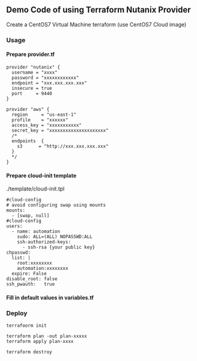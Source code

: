 
## Demo Code of using Terraform Nutanix Provider

Create a CentOS7 Virtual Machine terraform (use CentOS7 Cloud image)

### Usage

#### Prepare provider.tf

```
provider "nutanix" {
  username = "xxxx"
  password = "xxxxxxxxxxxx"
  endpoint = "xxx.xxx.xxx.xxx"
  insecure = true
  port     = 9440
}

provider "aws" {
  region     = "us-east-1"
  profile    = "xxxxxx"
  access_key = "xxxxxxxxxxx"
  secret_key = "xxxxxxxxxxxxxxxxxxxxx"
  /*
  endpoints  {
    s3      = "http://xxx.xxx.xxx.xxx"
  }
  */
}
```
#### Prepare cloud-init template

./template/cloud-init.tpl
```
#cloud-config
# avoid configuring swap using mounts
mounts:
  - [swap, null]
#cloud-config
users:
  - name: automation
    sudo: ALL=(ALL) NOPASSWD:ALL
    ssh-authorized-keys:
      - ssh-rsa {your public key}
chpasswd:
  list: |
    root:xxxxxxxx
    automation:xxxxxxxx
  expire: False
disable_root: false
ssh_pwauth:   true
```

#### Fill in default values in variables.tf

### Deploy
```
terrafoorm init

terraform plan -out plan-xxxxx
terraform apply plan-xxxx

terraform destroy
```